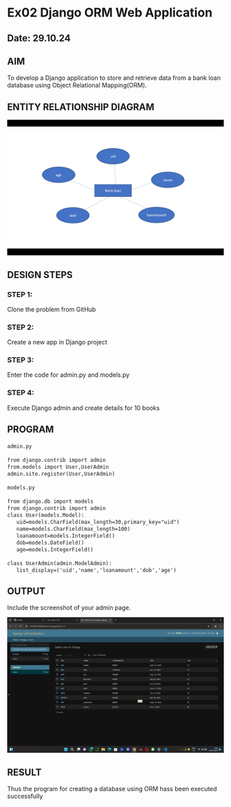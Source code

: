 # Ex02 Django ORM Web Application
## Date: 29.10.24

## AIM
To develop a Django application to store and retrieve data from a bank loan database using Object Relational Mapping(ORM).

## ENTITY RELATIONSHIP DIAGRAM

![alt text](<Screenshot (9).png>)

## DESIGN STEPS

### STEP 1:
Clone the problem from GitHub

### STEP 2:
Create a new app in Django project

### STEP 3:
Enter the code for admin.py and models.py

### STEP 4:
Execute Django admin and create details for 10 books

## PROGRAM

```
admin.py

from django.contrib import admin
from.models import User,UserAdmin
admin.site.register(User,UserAdmin)

models.py

from django.db import models
from django.contrib import admin
class User(models.Model):
   uid=models.CharField(max_length=30,primary_key="uid")
   name=models.CharField(max_length=100)
   loanamount=models.IntegerField()
   dob=models.DateField()
   age=models.IntegerField()

class UserAdmin(admin.ModelAdmin):
   list_display=('uid','name','loanamount','dob','age')
```

## OUTPUT

Include the screenshot of your admin page.

![Alt text](<Screenshot 2024-10-28 134908.png>)


## RESULT
Thus the program for creating a database using ORM hass been executed successfully
